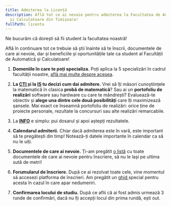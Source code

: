 ```yaml
---
title: Admiterea la Licență
description: Află tot ce ai nevoie pentru admiterea la Facultatea de Automatică
  și Calculatoare din Timișoara!
fullPath: licenta
---
```

Ne bucurăm că dorești să fii student la facultatea noastră!

Află în continuare tot ce trebuie să știi înainte să te înscrii, documentele de care ai nevoie, dar și beneficiile și oportunitățile tale ca student al Facultății de Automatică și Calculatoare!

1. **Domeniile în care te poți specializa.** Poți aplica la 5 specializări în cadrul facultății noastre, [află mai multe despre acesea](/licenta/specializari).
2. **La [CTI ](/licenta/specializari/calculatoare-si-tehnologia-informatiei/)și la [IS](/licenta/specializari/ingineria-sistemelor/) tu decizi cum dai admitere.** Vrei să îți măsori cunoștiințele la matematică în clasica **probă de matematică**? Sau ai un **portofoliu de realizări** software sau hardware cu care te mândrești? Evaluează-te obiectiv și **alege una dintre cele două posibilități** care îți maximizează șansele. Mai exact ce înseamnă portofoliu de realizări: orice ține de proiecte personale, rezultate la concursuri sau alte realizări remarcabile.
3. La **[INFO](https://admitere-next.netlify.app/licenta/specializari/informatica/)** e simplu: pui dosarul și apoi aștepți rezultatele. 

   <Attachment label="Concurs de dosare" internal="licenta/modalitatile-de-admitere"></Attachment>

   <Attachment label="Concurs de matematică" internal="licenta/modalitatile-de-admitere"></Attachment>

   <Attachment label="Portofoliu de realizări" internal="licenta/modalitatile-de-admitere"></Attachment>
4. **Calendarul admiterii.** Chiar dacă admiterea este în vară, este important să te pregătești din timp! Notează-ți datele importante în calendar ca să nu le uiți. 
5. **Documentele de care ai nevoie.** Ți-am pregătit [o listă](https://admitere-next.netlify.app/licenta/documente-necesare/) cu toate documentele de care ai nevoie pentru înscriere, să nu le lași pe ultima sută de metri!
6. **Forumularul de înscriere.** După ce ai rezolvat toate cele, vine momentul să accesezi platforma de înscrieri. Am pregătit un [ghid ](ghid)special pentru acesta în cazul în care apar nedumeriri.
7. **Confirmarea locului de studiu.** După ce aflii că ai fost admis urmează 3 runde de confirmări, dacă nu îți accepți locul din prima rundă, ești out.